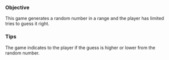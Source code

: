 ### Objective

This game generates a random number in a range and the player has limited tries to guess it right.

### Tips
The game indicates to the player if the guess is higher or lower from the random number.